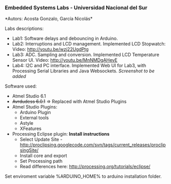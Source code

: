 <h3>Embedded Systems Labs - Universidad Nacional del Sur</h3>
*Autors: Acosta Gonzalo, García Nicolás*

Labs descriptions:
  - Lab1: Software delays and debouncing in Arduino.
  - Lab2: Interruptions and LCD management. Implemented LCD Stopwatch: Video: http://youtu.be/wzj22UgdPtg
  - Lab3: ADC. Sampling and conversion. Implemented LCD Temperature Sensor UI. Video: http://youtu.be/MnNMDgAHevE
  - Lab4: I2C and PC interface. Implemented Web UI for Lab3, with Processing Serial Libraries and Java Websockets. *Screenshot to be added*

Software used:
  - Atmel Studio 6.1
  - ~~Avrdudess 6.0.1~~ => Replaced with Atmel Studio Plugins
  - Atmel Studio Plugins:
  	- Arduino Plugin
  	- External tools
  	- Astyle
  	- XFeatures
  - Processing Eclipse plugin:
  	**Install instructions**
  	- Select Update Site - http://proclipsing.googlecode.com/svn/tags/current_releases/proclipsingSite/
  	- Install core and export
  	- Set Processing path
  	- Read differences here: http://processing.org/tutorials/eclipse/


  Set enviroment variable %ARDUINO_HOME% to arduino installation folder.
